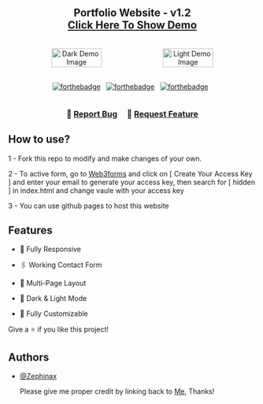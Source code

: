 <h2 align="center">
  Portfolio Website - v1.2<br/>
  <a href="https://zephinax.github.io/portfolio/" target="_blank">Click Here To Show Demo</a>
</h2>
<br/>
<div align="center" style="display : flex; align-items: center; justify-content: center;"><img src="./demo/darkDemo.webp" alt="Dark Demo Image" width="45%" height="100%" style="vertical-align:middle; display: inline-block;">
<img src="./demo/lightDemo.webp" alt="Light Demo Image" width="45%" height="100%" style="vertical-align:middle"></div>
<br/>
<div style="display : flex; align-items: center; justify-content: center;" align="center">

[![forthebadge](https://forthebadge.com/images/badges/built-with-love.svg)](https://forthebadge.com) &nbsp;
[![forthebadge](https://forthebadge.com/images/badges/made-with-javascript.svg)](https://forthebadge.com) &nbsp;
[![forthebadge](https://forthebadge.com/images/badges/open-source.svg)](https://forthebadge.com) &nbsp;

</div>

<h3 align="center">
    🔹
    <a href="https://github.com/Zephinax/portfolio/issues">Report Bug</a> &nbsp; &nbsp;
    🔹
    <a href="https://github.com/Zephinax/portfolio/issues">Request Feature</a>
</h3>

## How to use?

1 - Fork this repo to modify and make changes of your own.

2 - To active form, go to [Web3forms](https://web3forms.com) and click on [ Create Your Access Key ]
and enter your email to generate your access key, then search for [ hidden ] in index.html and change vaule with your access key

3 - You can use github pages to host this website

## Features

- 📱 Fully Responsive

- 🖇️ Working Contact Form

- 📖 Multi-Page Layout

- 🔅 Dark & Light Mode

- 💄 Fully Customizable

Give a ⭐ if you like this project!

## Authors

- [@Zephinax](https://github.com/Zephinax)

  Please give me proper credit by linking back to [Me](https://github.com/Zephinax), Thanks!
